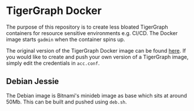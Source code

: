 # TigerGraph Docker

The purpose of this repository is to create less bloated TigerGraph containers for 
resource sensitive environments e.g. CI/CD. The Docker image starts `gadmin` when
the container spins up.

The original version of the TigerGraph Docker image can be found [here](https://github.com/tigergraph/ecosys/tree/master/demos/guru_scripts/docker).
If you would like to create and push your own version of a TigerGraph image, simply
edit the credentials in `acc.conf`.

## Debian Jessie

The Debian image is Bitnami's minideb image as base which sits at around 50Mb.
This can be built and pushed using `deb.sh`.
